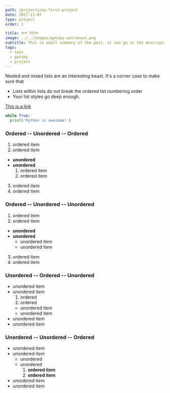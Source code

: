 ```yaml
---
path: /projects/my-first-project
date: 2017-11-07
type: project
order: 1

title: বাংলা টাইটেল
image: ../../images/gatsby-astronaut.png
subtitle: This is small summary of the post, it can go in the description tag or og:description
tags:
  - test
  - gatsby
  - project
--- 
```

Nested and mixed lists are an interesting beast. It's a corner case to make sure that

* Lists within lists do not break the ordered list numbering order
* Your list styles go deep enough.

[This is a link](https://sakib.dev)

```python
while True:
  print('Python is awesome!')

```

### Ordered -- Unordered -- Ordered

1. ordered item
2. ordered item 
  * **unordered**
  * **unordered** 
    1. ordered item
    2. ordered item
3. ordered item
4. ordered item

### Ordered -- Unordered -- Unordered

1. ordered item
2. ordered item 
  * **unordered**
  * **unordered** 
    * unordered item
    * unordered item
3. ordered item
4. ordered item

### Unordered -- Ordered -- Unordered

* unordered item
* unordered item 
  1. ordered
  2. ordered 
    * unordered item
    * unordered item
* unordered item
* unordered item

### Unordered -- Unordered -- Ordered

* unordered item
* unordered item 
  * unordered
  * unordered 
    1. **ordered item**
    2. **ordered item**
* unordered item
* unordered item